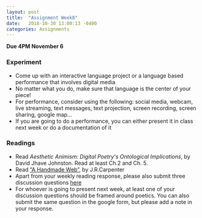 ```yaml
---
layout: post
title:  "Assignment Week8"
date:   2018-10-30 13:00:13 -0400
categories: Assignments
---
```

**Due 4PM November 6**  
### Experiment
*  Come up with an interactive language project or a language based performance that involves digital media
*  No matter what you do, make sure that language is the center of your piece!
*  For performance, consider using the following: social media, webcam, live streaming, text messages, text projection, screen recording, screen sharing, google map...
* If you are going to do a performance, you can either present it in class next week or do a documentation of it

### Readings
* Read *Aesthetic Animism: Digital Poetry's Ontological Implications*, by David Jhave Johnston. Read at least Ch.2 and Ch. 5.
* Read [“A Handmade Web”](http://luckysoap.com/statements/handmadeweb.html), by J.R.Carpenter
* Apart from your weekly reading response, please also submit three discussion questions [here](https://goo.gl/forms/KGjXxPJynDZqb2lH3)
* For whoever is going to present next week, at least one of your discussion questions should be framed around poetics. You can also submit the same question in the google form, but please add a note in your response.
